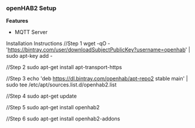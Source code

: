 <h3>openHAB2 Setup</h3>

<b>Features</b>
- MQTT Server

Installation Instructions
//Step 1
wget -qO - 'https://bintray.com/user/downloadSubjectPublicKey?username=openhab' | sudo apt-key add -

//Step 2
sudo apt-get install apt-transport-https

//Step 3
echo 'deb https://dl.bintray.com/openhab/apt-repo2 stable main' | sudo tee /etc/apt/sources.list.d/openhab2.list

//Step 4
sudo apt-get update

//Step 5
sudo apt-get install openhab2

//Step 6
sudo apt-get install openhab2-addons
